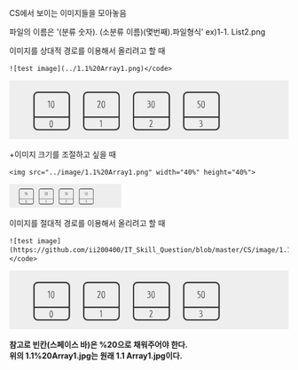 CS에서 보이는 이미지들을 모아놓음

파일의 이름은
'(분류 숫자). (소분류 이름)(몇번째).파일형식'
ex)1-1. List2.png

이미지를 상대적 경로를 이용해서 올리려고 할 때
```
![test image](../1.1%20Array1.png)</code>
```
![test image](../image/1.1%20Array1.png)

+이미지 크기를 조절하고 싶을 때
```
<img src="../image/1.1%20Array1.png" width="40%" height="40%">
```
<img src="../image/1.1%20Array1.png" width="40%" height="40%">

이미지를 절대적 경로를 이용해서 올리려고 할 때
```
![test image](https://github.com/ii200400/IT_Skill_Question/blob/master/CS/image/1.1%20Array1.png)</code>
```
![test image](https://github.com/ii200400/IT_Skill_Question/blob/master/CS/image/1.1%20Array1.png)

**참고로 빈칸(스페이스 바)은 %20으로 채워주어야 한다. \
위의 1.1%20Array1.jpg는 원래 1.1 Array1.jpg이다.**

